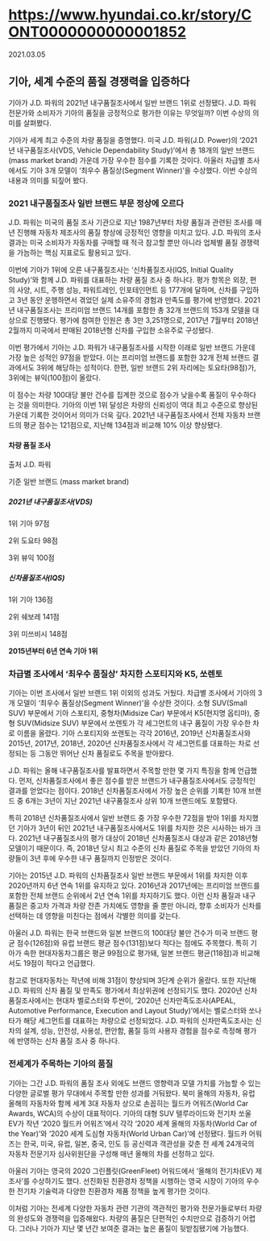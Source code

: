 # https://www.hyundai.co.kr/story/CONT0000000000001852

2021.03.05

## 기아, 세계 수준의 품질 경쟁력을 입증하다

기아가 J.D. 파워의 2021년 내구품질조사에서 일반 브랜드 1위로 선정됐다. J.D. 파워 전문가와 소비자가 기아의 품질을 긍정적으로 평가한 이유는 무엇일까? 이번 수상의 의미를 살펴봤다.

기아가 세계 최고 수준의 차량 품질을 증명했다. 미국 J.D. 파워(J.D. Power)의 ‘2021년 내구품질조사(VDS, Vehicle Dependability Study)’에서 총 18개의 일반 브랜드(mass market brand) 가운데 가장 우수한 점수를 기록한 것이다. 아울러 차급별 조사에서도 기아 3개 모델이 ‘최우수 품질상(Segment Winner)’을 수상했다. 이번 수상의 내용과 의미를 되짚어 봤다.

### 2021 내구품질조사 일반 브랜드 부문 정상에 오르다

J.D. 파워는 미국의 품질 조사 기관으로 지난 1987년부터 차량 품질과 관련된 조사를 매년 진행해 자동차 제조사의 품질 향상에 긍정적인 영향을 미치고 있다. J.D. 파워의 조사 결과는 미국 소비자가 자동차를 구매할 때 적극 참고할 뿐만 아니라 업체별 품질 경쟁력을 가늠하는 핵심 지표로도 활용되고 있다.

이번에 기아가 1위에 오른 내구품질조사는 ‘신차품질조사(IQS, Initial Quality Study)’와 함께 J.D. 파워를 대표하는 차량 품질 조사 중 하나다. 평가 항목은 외장, 편의 사양, 시트, 주행 성능, 파워트레인, 인포테인먼트 등 177개에 달하며, 신차를 구입하고 3년 동안 운행하면서 겪었던 실제 소유주의 경험과 만족도를 평가에 반영했다. 2021년 내구품질조사는 프리미엄 브랜드 14개를 포함한 총 32개 브랜드의 153개 모델을 대상으로 진행됐다. 평가에 참여한 인원은 총 3만 3,251명으로, 2017년 7월부터 2018년 2월까지 미국에서 판매된 2018년형 신차를 구입한 소유주로 구성됐다.

이번 평가에서 기아는 J.D. 파워가 내구품질조사를 시작한 이래로 일반 브랜드 가운데 가장 높은 성적인 97점을 받았다. 이는 프리미엄 브랜드를 포함한 32개 전체 브랜드 결과에서도 3위에 해당하는 성적이다. 한편, 일반 브랜드 2위 자리에는 토요타(98점)가, 3위에는 뷰익(100점)이 올랐다.

이 점수는 차량 100대당 불만 건수를 집계한 것으로 점수가 낮을수록 품질이 우수하다는 것을 의미한다. 기아의 이번 1위 달성은 차량의 신뢰성이 역대 최고 수준으로 향상된 가운데 기록한 것이어서 의미가 더욱 깊다. 2021년 내구품질조사에서 전체 자동차 브랜드의 평균 점수는 121점으로, 지난해 134점과 비교해 10% 이상 향상됐다.

#### 차량 품질 조사

출처
J.D. 파워

기준
일반 브랜드 (mass market brand)

##### 2021년 내구품질조사(VDS)

1위
기아 97점

2위
도요타 98점

3위
뷰익 100점

##### 신차품질조사(IQS)

1위
기아 136점

2위
쉐보레 141점

3위
미쓰비시 148점

**2015년부터 6년 연속 기아 1위**

### 차급별 조사에서 ‘최우수 품질상’ 차지한 스포티지와 K5, 쏘렌토

기아는 이번 조사에서 일반 브랜드 1위 이외의 성과도 거뒀다. 차급별 조사에서 기아의 3개 모델이 ‘최우수 품질상(Segment Winner)’을 수상한 것이다. 소형 SUV(Small SUV) 부문에서 기아 스포티지, 중형차(Midsize Car) 부문에서 K5(현지명 옵티마), 중형 SUV(Midsize SUV) 부문에서 쏘렌토가 각 세그먼트의 내구 품질이 가장 우수한 차로 이름을 올렸다. 기아 스포티지와 쏘렌토는 각각 2016년, 2019년 신차품질조사와 2015년, 2017년, 2018년, 2020년 신차품질조사에서 각 세그먼트를 대표하는 차로 선정되는 등 그동안 뛰어난 신차 품질로도 주목을 받아왔다.

J.D. 파워는 올해 내구품질조사를 발표하면서 주목할 만한 몇 가지 특징을 함께 언급했다. 먼저, 신차품질조사에서 좋은 점수를 받은 브랜드가 내구품질조사에서도 긍정적인 결과를 얻었다는 점이다. 2018년 신차품질조사에서 가장 높은 순위를 기록한 10개 브랜드 중 6개는 3년이 지난 2021년 내구품질조사 상위 10개 브랜드에도 포함됐다.

특히 2018년 신차품질조사에서 일반 브랜드 중 가장 우수한 72점을 받아 1위를 차지했던 기아가 3년이 뒤인 2021년 내구품질조사에서도 1위를 차지한 것은 시사하는 바가 크다. 2021년 내구품질조사의 평가 대상이 2018년 신차품질조사 대상과 같은 2018년형 모델이기 때문이다. 즉, 2018년 당시 최고 수준의 신차 품질로 주목을 받았던 기아의 차량들이 3년 후에 우수한 내구 품질까지 인정받은 것이다.

기아는 2015년 J.D. 파워의 신차품질조사 일반 브랜드 부문에서 1위를 차지한 이후 2020년까지 6년 연속 1위를 유지하고 있다. 2016년과 2017년에는 프리미엄 브랜드를 포함한 전체 브랜드 순위에서 2년 연속 1위를 차지하기도 했다. 이런 신차 품질과 내구 품질은 중고차 가격과 차량 잔존 가치에도 영향을 줄 뿐만 아니라, 향후 소비자가 신차를 선택하는 데 영향을 미친다는 점에서 각별한 의미를 갖는다.

아울러 J.D. 파워는 한국 브랜드와 일본 브랜드의 100대당 불만 건수가 미국 브랜드 평균 점수(126점)와 유럽 브랜드 평균 점수(131점)보다 적다는 점에도 주목했다. 특히 기아가 속한 현대자동차그룹은 평균 99점으로 평가돼, 일본 브랜드 평균(118점)과 비교해서도 19점이 적다고 언급했다.

참고로 현대자동차는 작년에 비해 31점이 향상되며 3단계 순위가 올랐다. 또한 지난해 J.D. 파워의 신차 품질 및 만족도 평가에서 최상위권에 선정되기도 했다. 2020년 신차품질조사에서는 현대차 벨로스터와 투싼이, ‘2020년 신차만족도조사(APEAL, Automotive Performance, Execution and Layout Study)’에서는 벨로스터와 쏘나타가 해당 세그먼트를 대표하는 차량으로 선정되었다. J.D. 파워의 신차만족도조사는 신차의 설계, 성능, 안전성, 사용성, 편안함, 품질 등의 사용자 경험을 점수로 측정해 평가에 반영하는 신차 품질 조사 중 하나다.

### 전세계가 주목하는 기아의 품질

기아는 그간 J.D. 파워의 품질 조사 외에도 브랜드 영향력과 모델 가치를 가늠할 수 있는 다양한 글로벌 평가 무대에서 주목할 만한 성과를 거둬왔다. 북미 올해의 자동차, 유럽 올해의 자동차와 함께 세계 3대 자동차 상으로 손꼽히는 월드카 어워즈(World Car Awards, WCA)의 수상이 대표적이다. 기아의 대형 SUV 텔루라이드와 전기차 쏘울 EV가 작년 ‘2020 월드카 어워즈’에서 각각 ‘2020 세계 올해의 자동차(World Car of the Year)’와 ‘2020 세계 도심형 자동차(World Urban Car)’에 선정됐다. 월드카 어워즈는 한국, 미국, 유럽, 일본, 중국, 인도 등 공신력과 객관성을 갖춘 전 세계 24개국의 자동차 전문기자 심사위원단을 구성해 매년 올해의 차를 선정하고 있다.

아울러 기아는 영국의 2020 그린플릿(GreenFleet) 어워드에서 ‘올해의 전기차(EV) 제조사’를 수상하기도 했다. 선진화된 친환경차 정책을 시행하는 영국 시장이 기아의 우수한 전기차 기술력과 다양한 친환경차 제품 정책을 높게 평가한 것이다.

이처럼 기아는 전세계 다양한 자동차 관련 기관의 객관적인 평가와 전문가들로부터 차량의 완성도와 경쟁력을 입증해왔다. 차량의 품질은 단편적인 수치만으로 검증하기 어렵다. 그러나 기아가 지난 몇 년간 보여준 결과는 높은 품질이 뒷받침됐기에 가능했다.